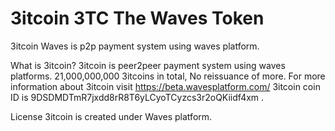 # 3itcoin 3TC The Waves Token
3itcoin Waves is p2p payment system using waves platform.

What is 3itcoin?
3itcoin is peer2peer payment system using waves platforms.
21,000,000,000 3itcoins in total, No reissuance of more.
For more information about 3itcoin visit https://beta.wavesplatform.com/
3itcoin coin ID is 9DSDMDTmR7jxdd8rR8T6yLCyoTCyzcs3r2oQKiidf4xm .

License
3itcoin is created under Waves platform.


